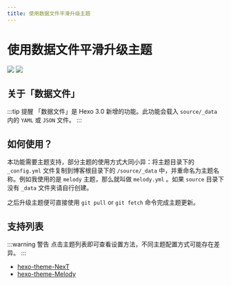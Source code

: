 ```yaml
---
title: 使用数据文件平滑升级主题
---
```

# 使用数据文件平滑升级主题

[![](https://img.shields.io/badge/Maintained--by-EasyHexo-42B983.svg?longCache=true&style=flat-square)](https://github.com/EasyHexo/Easy-Hexo)
[![](https://img.shields.io/badge/Author-MoshiYeap-FF6666.svg?longCache=true&style=flat-square)](https://junzhouliu.github.io/)

## 关于「数据文件」

:::tip 提醒
「数据文件」是 Hexo 3.0 新增的功能。此功能会载入 `source/_data` 内的 `YAML` 或 `JSON` 文件。
:::

## 如何使用？

本功能需要主题支持，部分主题的使用方式大同小异：将主题目录下的 `_config.yml` 文件复制到博客根目录下的 `/source/_data` 中，并重命名为主题名称。例如我使用的是 `melody` 主题，那么就叫做 `melody.yml` 。如果 `source` 目录下没有 `_data` 文件夹请自行创建。

之后升级主题便可直接使用 `git pull` or `git fetch` 命令完成主题更新。

## 支持列表

:::warning 警告
点击主题列表即可查看设置方法，不同主题配置方式可能存在差异。
:::

- [hexo-theme-NexT](https://github.com/theme-next/hexo-theme-next/blob/master/docs/zh-CN/DATA-FILES.md)
- [hexo-theme-Melody](https://molunerfinn.com/hexo-theme-melody-doc/#/zh-Hans/quick-start?id=%E8%AE%BE%E7%BD%AE)